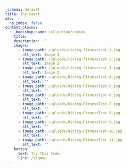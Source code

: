 ```yaml
---
_schema: default
title: The Court
seo:
  no_index: false
content_blocks:
  - _bookshop_name: collection/photos
    title:
    description: ''
    images:
      - image_path: /uploads/riding-fitnesstest-1.jpg
        alt_text: Image 1
      - image_path: /uploads/riding-fitnesstest-2.jpg
        alt_text: Image 2
      - image_path: /uploads/riding-fitnesstest-3.jpg
        alt_text: Image 3
      - image_path: /uploads/Riding-FitnessTest-4.jpg
        alt_text: ''
      - image_path: /uploads/Riding-FitnessTest-5.jpg
        alt_text: ''
      - image_path: /uploads/Riding-FitnessTest-6.jpg
        alt_text: ''
      - image_path: /uploads/Riding-FitnessTest-7.jpg
        alt_text: ''
      - image_path: /uploads/Riding-FitnessTest-8.jpg
        alt_text: ''
      - image_path: /uploads/Riding-FitnessTest-9.jpg
        alt_text: ''
      - image_path: /uploads/Riding-FitnessTest-10.jpg
        alt_text: ''
      - image_path: /uploads/Riding-FitnessTest-11.jpg
        alt_text: ''
    button:
      text: Try This Free.
      link: /signup
---
```

